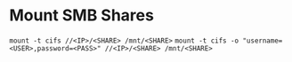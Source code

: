 # Mount SMB Shares
`mount -t cifs //<IP>/<SHARE> /mnt/<SHARE>`
`mount -t cifs -o "username=<USER>,password=<PASS>" //<IP>/<SHARE> /mnt/<SHARE>`